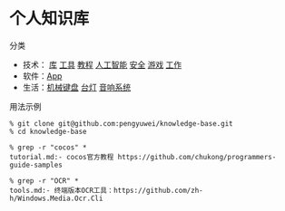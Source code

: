 # 个人知识库

分类

- 技术：
[库](library.md)
[工具](tools.md)
[教程](tutorial.md)
[人工智能](ai.md)
[安全](securty.md)
[游戏](game.md)
[工作](job.md)
- 软件：[App](app.md)
- 生活：[机械键盘](appliance/keyboard,md) [台灯](appliance/lamp.md) [音响系统](appliance/sound.md)

用法示例

```
% git clone git@github.com:pengyuwei/knowledge-base.git
% cd knowledge-base

% grep -r "cocos" *
tutorial.md:- cocos官方教程 https://github.com/chukong/programmers-guide-samples

% grep -r "OCR" *
tools.md:- 终端版本OCR工具：https://github.com/zh-h/Windows.Media.Ocr.Cli
```
